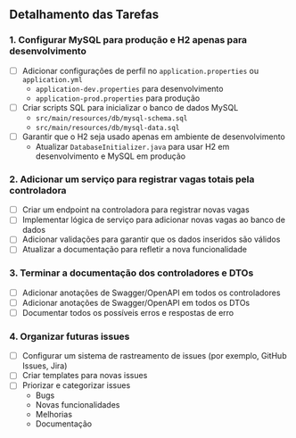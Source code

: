 ## Detalhamento das Tarefas

### 1. Configurar MySQL para produção e H2 apenas para desenvolvimento

- [ ] Adicionar configurações de perfil no `application.properties` ou `application.yml`
  - `application-dev.properties` para desenvolvimento
  - `application-prod.properties` para produção
- [ ] Criar scripts SQL para inicializar o banco de dados MySQL
  - `src/main/resources/db/mysql-schema.sql`
  - `src/main/resources/db/mysql-data.sql`
- [ ] Garantir que o H2 seja usado apenas em ambiente de desenvolvimento
  - Atualizar `DatabaseInitializer.java` para usar H2 em desenvolvimento e MySQL em produção

### 2. Adicionar um serviço para registrar vagas totais pela controladora

- [ ] Criar um endpoint na controladora para registrar novas vagas
- [ ] Implementar lógica de serviço para adicionar novas vagas ao banco de dados
- [ ] Adicionar validações para garantir que os dados inseridos são válidos
- [ ] Atualizar a documentação para refletir a nova funcionalidade

### 3. Terminar a documentação dos controladores e DTOs

- [ ] Adicionar anotações de Swagger/OpenAPI em todos os controladores
- [ ] Adicionar anotações de Swagger/OpenAPI em todos os DTOs
- [ ] Documentar todos os possíveis erros e respostas de erro

### 4. Organizar futuras issues

- [ ] Configurar um sistema de rastreamento de issues (por exemplo, GitHub Issues, Jira)
- [ ] Criar templates para novas issues
- [ ] Priorizar e categorizar issues
  - Bugs
  - Novas funcionalidades
  - Melhorias
  - Documentação
